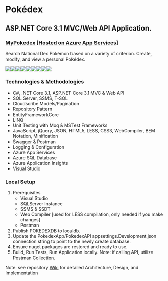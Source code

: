 # Pokédex
<div>
  <h2>ASP.NET Core 3.1 MVC/Web API Application.</h2>
  <h3><a href="https://mypokedex.azurewebsites.net/" target="_blank">MyPokedex [Hosted on Azure App Services]</a></h3>
  <p>Search National Dex Pokémon based on a variety of criterion. Create, modify, and view a personal Pokédex.</p>
</div>
<div style="display: flex;">
  <img src="https://github.com/robynstanco/Pokedex/workflows/Build,%20test,%20and%20Deploy%20ASP.Net%20Core%20app%20to%20Azure%20Web%20App%20-%20mypokedex/badge.svg?branch=master"/>
  <img src="https://img.shields.io/github/last-commit/robynstanco/pokedex/master?logo=github"/>
  <img src="https://img.shields.io/github/languages/code-size/robynstanco/Pokedex?logo=github"/>
  <img src="https://img.shields.io/github/repo-size/robynstanco/Pokedex?logo=github"/>
  <img src="https://img.shields.io/github/issues/robynstanco/Pokedex?logo=github"/>
  <img src="https://img.shields.io/github/issues-closed/robynstanco/Pokedex?logo=github"/>
  <img src="https://img.shields.io/github/issues-pr-closed/robynstanco/pokedex?logo=github"/>
  <img src="https://img.shields.io/github/stars/robynstanco/Pokedex?logo=github"/>
  <img src="https://img.shields.io/github/languages/top/robynstanco/Pokedex?logo=github"/>
</div>
<div>
  <h3>Technologies & Methodologies</h3>
  <ul>
    <li>C#, .NET Core 3.1, ASP.NET Core 3.1 MVC & Web API</li>
    <li>SQL Server, SSMS, T-SQL</li>
    <li>Cloudscribe Models/Pagination</li>
    <li>Repository Pattern</li>
    <li>EntityFrameworkCore</li>
    <li>LINQ</li>
    <li>Unit Testing with Moq & MSTest Frameworks</li>
    <li>JavaScript, jQuery, JSON, HTML5, LESS, CSS3, WebCompiler, BEM Notation, Minification</li>
    <li>Swagger & Postman</li>
    <li>Logging & Configuration</li>
    <li>Azure App Services</li>
    <li>Azure SQL Database</li>
    <li>Azure Application Insights</li>
    <li>Visual Studio</li>
  </ul>
  <h3>Local Setup</h3>
  <ol>
    <li>
      <span>Prerequisites</span>
      <ul>
        <li>Visual Studio</li>
        <li>SQLServer Instance</li>
        <li>SSMS & SSDT</li>
        <li>Web Compiler [used for LESS compilation, only needed if you make changes]</li>
        <li>Postman</li>
      </ul>
    </li>
    <li>Publish POKEDEXDB to localdb.</li>
    <li>Update the PokedexApp/PokedexAPI appsettings.Development.json connection string to point to the newly create database.</li>
    <li>Ensure nuget packages are restored and ready to use.</li>
    <li>Build, Run Tests, Run Application locally. Note: if calling API, utilize Postman Collection.</li>
  </ol>
  <p>Note: see repository <a href="https://github.com/robynstanco/Pokedex/wiki">Wiki</a> for detailed Architecture, Design, and Implementation</p> 
</div>
